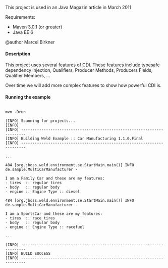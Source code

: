 This project is used in an Java Magazin article in March 2011

Requirements:
- Maven 3.0.1 (or greater)
- Java EE 6

@author Marcel Birkner

<h4> Description </h4>

 This project uses several features of CDI. These features 
 include typesafe dependency injection, Qualifiers, 
 Producer Methods, Producers Fields, Qualifier Members, ...

 Over time we will add more complex features to show how
 powerful CDI is.

<h4> Running the example</h4>

<code>
mvn -Drun
</code>

```
[INFO] Scanning for projects...
[INFO]                                                                         
[INFO] ------------------------------------------------------------------------
[INFO] Building Weld Example :: Car Manufacturing 1.1.0.Final
[INFO] ------------------------------------------------------------------------

...

484 [org.jboss.weld.environment.se.StartMain.main()] INFO de.sample.MultiCarManufacturer - 

I am a Family Car and these are my features:  
- tires  :: regular tires
- body   :: regular body
- engine :: Engine Type :: diesel

484 [org.jboss.weld.environment.se.StartMain.main()] INFO de.sample.MultiCarManufacturer - 

I am a SportsCar and these are my features:  
- tires  :: race tires
- body   :: regular body
- engine :: Engine Type :: racefuel

...

[INFO] ------------------------------------------------------------------------
[INFO] BUILD SUCCESS
[INFO] ------------------------------------------------------------------------
```
